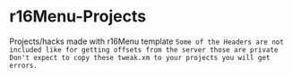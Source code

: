 # r16Menu-Projects
Projects/hacks made with r16Menu template
`Some of the Headers are not included like for getting offsets from the server those are private`
`Don't expect to copy these tweak.xm to your projects you will get errors.`
